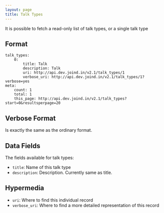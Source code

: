 ```yaml
---
layout: page
title: Talk Types
---
```


It is possible to fetch a read-only list of talk types, or a single talk type

## Format

~~~~
talk_types:
    0:
        title: Talk
        description: Talk
        uri: http://api.dev.joind.in/v2.1/talk_types/1
        verbose_uri: http://api.dev.joind.in/v2.1/talk_types/1?verbose=yes
meta:
    count: 1
    total: 1
    this_page: http://api.dev.joind.in/v2.1/talk_types?start=0&resultsperpage=20
~~~~

## Verbose Format

Is exactly the same as the ordinary format.

## Data Fields

The fields available for talk types:

*  ``title``: Name of this talk type
*  ``description``: Description. Currently same as title.

## Hypermedia

*  ``uri``: Where to find this individual record
*  ``verbose_uri``: Where to find a more detailed representation of this record

